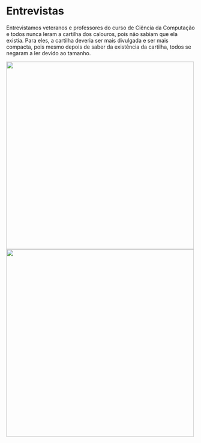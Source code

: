 Entrevistas
===========
Entrevistamos veteranos e professores do curso de Ciência da Computação e todos nunca leram a cartilha dos calouros,
pois não sabiam que ela existia. Para eles, a cartilha deveria ser mais divulgada e ser mais compacta, pois mesmo depois
de saber da existência da cartilha, todos se negaram a ler devido ao tamanho.

<img src="https://image.ibb.co/e5HQUT/Whats_App_Image_2018_07_13_at_15_50_26.jpg" width="500" height="500">
<img src="https://image.ibb.co/eivqw8/Whats_App_Image_2018_07_13_at_15_50_11.jpg" width="500" height="500">
